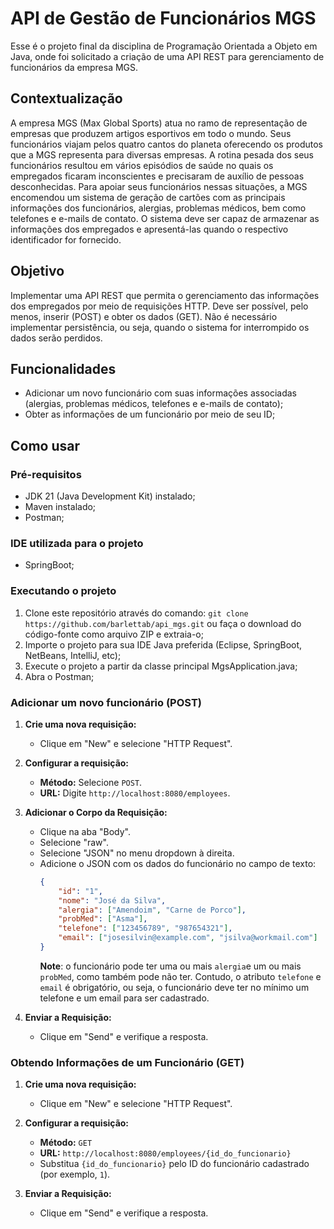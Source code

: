# API de Gestão de Funcionários MGS

Esse é o projeto final da disciplina de Programação Orientada a Objeto em Java, onde foi solicitado a criação de uma API REST para gerenciamento de funcionários da empresa MGS. 

## Contextualização

A empresa MGS (Max Global Sports) atua no ramo de representação de empresas que produzem artigos esportivos em todo o mundo. Seus funcionários viajam pelos quatro cantos do planeta oferecendo os produtos que a MGS representa para diversas empresas. A rotina pesada dos seus funcionários resultou em vários episódios de saúde no quais os empregados ficaram inconscientes e precisaram de auxílio de pessoas desconhecidas. Para apoiar seus funcionários nessas situações, a MGS encomendou um sistema de geração de cartões com as principais informações dos funcionários, alergias, problemas médicos, bem como telefones e e-mails de contato. O sistema deve ser capaz de armazenar as informações dos empregados e apresentá-las quando o respectivo identificador for fornecido.

## Objetivo

Implementar uma API REST que permita o gerenciamento das informações dos empregados por meio de requisições HTTP. Deve ser possível, pelo menos, inserir (POST) e obter os dados (GET). Não é necessário implementar persistência, ou seja, quando o sistema for interrompido os dados serão perdidos.

## Funcionalidades

- Adicionar um novo funcionário com suas informações associadas (alergias, problemas médicos, telefones e e-mails de contato);
- Obter as informações de um funcionário por meio de seu ID;

## Como usar

### Pré-requisitos

- JDK 21 (Java Development Kit) instalado;
- Maven instalado;
- Postman;

### IDE utilizada para o projeto
- SpringBoot;

### Executando o projeto

1. Clone este repositório através do comando: 
`git clone https://github.com/barlettab/api_mgs.git`
ou faça o download do código-fonte como arquivo ZIP e extraia-o;
2. Importe o projeto para sua IDE Java preferida (Eclipse, SpringBoot, NetBeans, IntelliJ, etc);
3. Execute o projeto a partir da classe principal MgsApplication.java;
4. Abra o Postman;

### Adicionar um novo funcionário (POST)

1. **Crie uma nova requisição:**
   - Clique em "New" e selecione "HTTP Request".

2. **Configurar a requisição:**
   - **Método:** Selecione `POST`.
   - **URL:** Digite `http://localhost:8080/employees`.

3. **Adicionar o Corpo da Requisição:**
   - Clique na aba "Body".
   - Selecione "raw".
   - Selecione "JSON" no menu dropdown à direita.
   - Adicione o JSON com os dados do funcionário no campo de texto:
     ```json
     {
         "id": "1",
         "nome": "José da Silva",
         "alergia": ["Amendoim", "Carne de Porco"],
         "probMed": ["Asma"],
         "telefone": ["123456789", "987654321"],
         "email": ["josesilvin@example.com", "jsilva@workmail.com"]
     }
     ```
     **Note**: o funcionário pode ter uma ou mais `alergia`e um ou mais `probMed`, como também pode não ter. Contudo, o atributo `telefone` e `email` é obrigatório, ou seja, o funcionário deve ter no mínimo um telefone e um email para ser cadastrado. 

4. **Enviar a Requisição:**
   - Clique em "Send" e verifique a resposta.

### Obtendo Informações de um Funcionário (GET)

1. **Crie uma nova requisição:**
   - Clique em "New" e selecione "HTTP Request".

2. **Configurar a requisição:**
   - **Método:** `GET`
   - **URL:** `http://localhost:8080/employees/{id_do_funcionario}`
   - Substitua `{id_do_funcionario}` pelo ID do funcionário cadastrado (por exemplo, `1`).

3. **Enviar a Requisição:**
   - Clique em "Send" e verifique a resposta.
